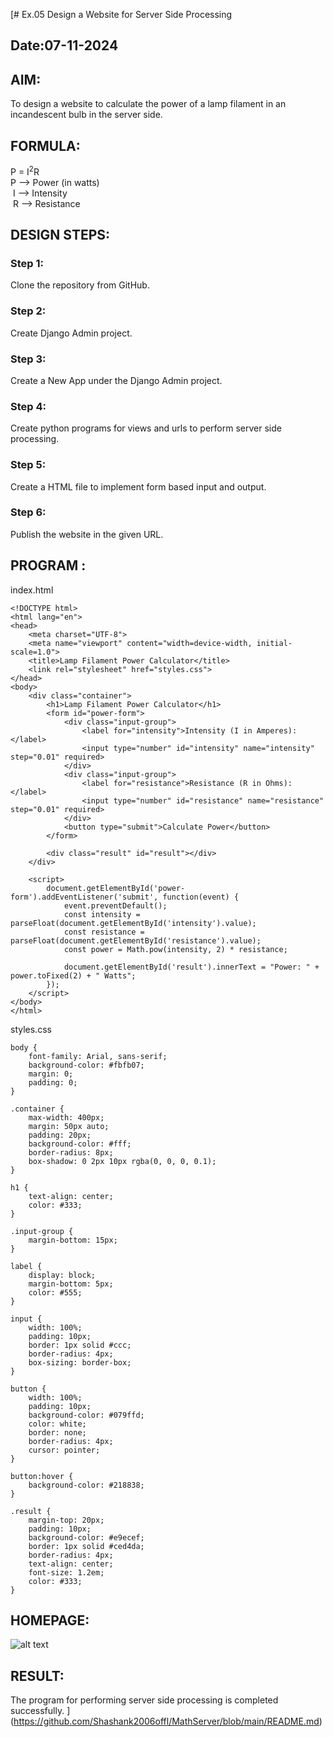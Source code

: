 [# Ex.05 Design a Website for Server Side Processing
## Date:07-11-2024

## AIM:
 To design a website to calculate the power of a lamp filament in an incandescent bulb in the server side. 


## FORMULA:
P = I<sup>2</sup>R
<br> P --> Power (in watts)
<br> I --> Intensity
<br> R --> Resistance

## DESIGN STEPS:

### Step 1:
Clone the repository from GitHub.

### Step 2:
Create Django Admin project.

### Step 3:
Create a New App under the Django Admin project.

### Step 4:
Create python programs for views and urls to perform server side processing.

### Step 5:
Create a HTML file to implement form based input and output.

### Step 6:
Publish the website in the given URL.

## PROGRAM :
index.html
```
<!DOCTYPE html>
<html lang="en">
<head>
    <meta charset="UTF-8">
    <meta name="viewport" content="width=device-width, initial-scale=1.0">
    <title>Lamp Filament Power Calculator</title>
    <link rel="stylesheet" href="styles.css">
</head>
<body>
    <div class="container">
        <h1>Lamp Filament Power Calculator</h1>
        <form id="power-form">
            <div class="input-group">
                <label for="intensity">Intensity (I in Amperes):</label>
                <input type="number" id="intensity" name="intensity" step="0.01" required>
            </div>
            <div class="input-group">
                <label for="resistance">Resistance (R in Ohms):</label>
                <input type="number" id="resistance" name="resistance" step="0.01" required>
            </div>
            <button type="submit">Calculate Power</button>
        </form>

        <div class="result" id="result"></div>
    </div>

    <script>
        document.getElementById('power-form').addEventListener('submit', function(event) {
            event.preventDefault();
            const intensity = parseFloat(document.getElementById('intensity').value);
            const resistance = parseFloat(document.getElementById('resistance').value);
            const power = Math.pow(intensity, 2) * resistance;

            document.getElementById('result').innerText = "Power: " + power.toFixed(2) + " Watts";
        });
    </script>
</body>
</html>
```
styles.css
```
body {
    font-family: Arial, sans-serif;
    background-color: #fbfb07;
    margin: 0;
    padding: 0;
}

.container {
    max-width: 400px;
    margin: 50px auto;
    padding: 20px;
    background-color: #fff;
    border-radius: 8px;
    box-shadow: 0 2px 10px rgba(0, 0, 0, 0.1);
}

h1 {
    text-align: center;
    color: #333;
}

.input-group {
    margin-bottom: 15px;
}

label {
    display: block;
    margin-bottom: 5px;
    color: #555;
}

input {
    width: 100%;
    padding: 10px;
    border: 1px solid #ccc;
    border-radius: 4px;
    box-sizing: border-box;
}

button {
    width: 100%;
    padding: 10px;
    background-color: #079ffd;
    color: white;
    border: none;
    border-radius: 4px;
    cursor: pointer;
}

button:hover {
    background-color: #218838;
}

.result {
    margin-top: 20px;
    padding: 10px;
    background-color: #e9ecef;
    border: 1px solid #ced4da;
    border-radius: 4px;
    text-align: center;
    font-size: 1.2em;
    color: #333;
}
```

## HOMEPAGE:
![alt text](<Screenshot 2024-11-07 103041.png>)

## RESULT:
The program for performing server side processing is completed successfully.
](https://github.com/Shashank2006offl/MathServer/blob/main/README.md)
